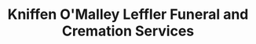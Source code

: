 ---
title: "Kniffen O'Malley Leffler Funeral and Cremation Services"
url: /avoca/kniffen-omalley-leffler-funeral-and-cremation-services/
shop: Bestattungen
---